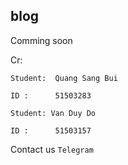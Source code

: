## blog



Comming soon 


Cr: 
```angular2html
Student:  Quang Sang Bui

ID :      51503283

Student: Van Duy Do

ID :      51503157
```

Contact us `Telegram`
